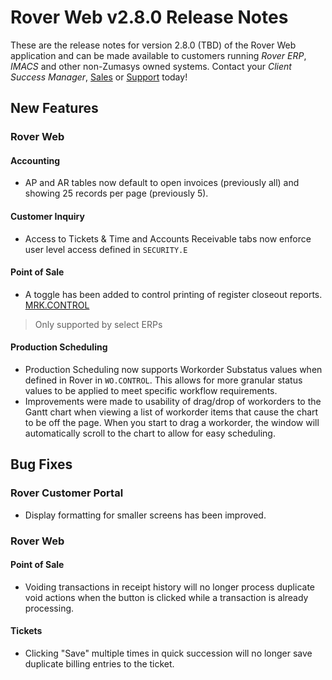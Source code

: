 # Rover Web v2.8.0 Release Notes

<badge text= "Version 2.8.0" vertical="middle" />

<PageHeader />

These are the release notes for version 2.8.0 (TBD) of the Rover Web application and can be made available to customers running _Rover ERP_, _IMACS_ and other non-Zumasys owned systems. Contact your _Client Success Manager_, [Sales](mailto:sales@zumasys.com?subject=Rover%20Web%20v2.8.0) or [Support](mailto:help@zumasys.com?subject=Rover%20Web%20v2.8.0) today!

## New Features

### Rover Web

#### Accounting

 - AP and AR tables now default to open invoices (previously all) and showing 25 records per page (previously 5).

#### Customer Inquiry

- Access to Tickets & Time and Accounts Receivable tabs now enforce user level access defined in `SECURITY.E`

#### Point of Sale

- A toggle has been added to control printing of register closeout reports.
 [MRK.CONTROL](../../../../rover\AP-OVERVIEW\AP-ENTRY\AP-E\AP-E-1\CURRENCY-CONTROL\SO-E\MRK-CONTROL\MRK-CONTROL-6\README.md#feature-toggles)
 > Only supported by select ERPs
 
#### Production Scheduling

- Production Scheduling now supports Workorder Substatus values when defined in Rover in `WO.CONTROL`.  This allows for more granular status values to be applied to meet specific workflow requirements.
- Improvements were made to usability of drag/drop of workorders to the Gantt chart when viewing a list of workorder items that cause the chart to be off the page.  When you start to drag a workorder, the window will automatically scroll to the chart to allow for easy scheduling.

## Bug Fixes

### Rover Customer Portal

 - Display formatting for smaller screens has been improved. 

### Rover Web

#### Point of Sale

 - Voiding transactions in receipt history will no longer process duplicate void actions when the button is clicked while a transaction is already processing.

#### Tickets
  
- Clicking "Save" multiple times in quick succession will no longer save duplicate billing entries to the ticket.


